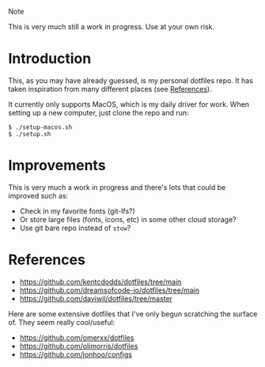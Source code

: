 > [!NOTE]
> This is very much still a work in progress. Use at your own risk.

# Introduction

This, as you may have already guessed, is my personal dotfiles repo. It has
taken inspiration from many different places (see [References](#references)).

It currently only supports MacOS, which is my daily driver for work. When
setting up a new computer, just clone the repo and run:

```shell
$ ./setup-macos.sh
$ ./setup.sh
```

# Improvements

This is very much a work in progress and there's lots that could be improved such as:

- Check in my favorite fonts (git-lfs?)
- Or store large files (fonts, icons, etc) in some other cloud storage?
- Use git bare repo instead of `stow`?

# References

- https://github.com/kentcdodds/dotfiles/tree/main
- https://github.com/dreamsofcode-io/dotfiles/tree/main
- https://github.com/daviwil/dotfiles/tree/master

Here are some extensive dotfiles that I've only begun scratching the surface of. They
seem really cool/useful:

- https://github.com/omerxx/dotfiles
- https://github.com/olimorris/dotfiles
- https://github.com/jonhoo/configs
